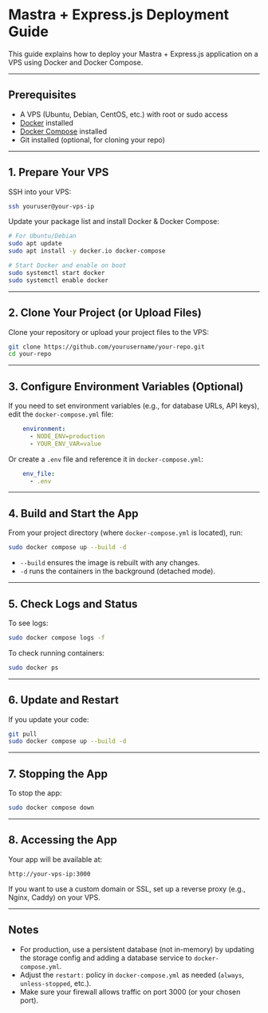 # Mastra + Express.js Deployment Guide

This guide explains how to deploy your Mastra + Express.js application on a VPS using Docker and Docker Compose.

---

## Prerequisites

- A VPS (Ubuntu, Debian, CentOS, etc.) with root or sudo access
- [Docker](https://docs.docker.com/get-docker/) installed
- [Docker Compose](https://docs.docker.com/compose/install/) installed
- Git installed (optional, for cloning your repo)

---

## 1. Prepare Your VPS

SSH into your VPS:
```sh
ssh youruser@your-vps-ip
```

Update your package list and install Docker & Docker Compose:
```sh
# For Ubuntu/Debian
sudo apt update
sudo apt install -y docker.io docker-compose

# Start Docker and enable on boot
sudo systemctl start docker
sudo systemctl enable docker
```

---

## 2. Clone Your Project (or Upload Files)

Clone your repository or upload your project files to the VPS:
```sh
git clone https://github.com/yourusername/your-repo.git
cd your-repo
```

---

## 3. Configure Environment Variables (Optional)

If you need to set environment variables (e.g., for database URLs, API keys), edit the `docker-compose.yml` file:

```yaml
    environment:
      - NODE_ENV=production
      - YOUR_ENV_VAR=value
```

Or create a `.env` file and reference it in `docker-compose.yml`:
```yaml
    env_file:
      - .env
```

---

## 4. Build and Start the App

From your project directory (where `docker-compose.yml` is located), run:

```sh
sudo docker compose up --build -d
```

- `--build` ensures the image is rebuilt with any changes.
- `-d` runs the containers in the background (detached mode).

---

## 5. Check Logs and Status

To see logs:
```sh
sudo docker compose logs -f
```

To check running containers:
```sh
sudo docker ps
```

---

## 6. Update and Restart

If you update your code:
```sh
git pull
sudo docker compose up --build -d
```

---

## 7. Stopping the App

To stop the app:
```sh
sudo docker compose down
```

---

## 8. Accessing the App

Your app will be available at:
```
http://your-vps-ip:3000
```

If you want to use a custom domain or SSL, set up a reverse proxy (e.g., Nginx, Caddy) on your VPS.

---

## Notes
- For production, use a persistent database (not in-memory) by updating the storage config and adding a database service to `docker-compose.yml`.
- Adjust the `restart:` policy in `docker-compose.yml` as needed (`always`, `unless-stopped`, etc.).
- Make sure your firewall allows traffic on port 3000 (or your chosen port). 